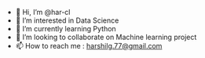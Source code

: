 - 👋 Hi, I’m @har-cl
- 👀 I’m interested in Data Science
- 🌱 I’m currently learning Python
- 💞️ I’m looking to collaborate on Machine learning project
- 📫 How to reach me : harshilg.77@gmail.com

<!---
har-cl/har-cl is a ✨ special ✨ repository because its `README.md` (this file) appears on your GitHub profile.
You can click the Preview link to take a look at your changes.
--->
